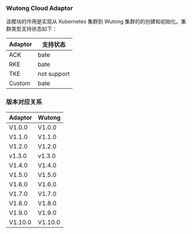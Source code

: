 ### Wutong Cloud Adaptor

该模块的作用是实现从 Kubernetes 集群到 Wutong 集群的的创建和初始化。集群类型支持状态如下：

| Adaptor | 支持状态    |
| ------- | ----------- |
| ACK     | bate        |
| RKE     | bate        |
| TKE     | not support |
| Custom  | bate        |

### 版本对应关系

| Adaptor   | Wutong     |
| --------- | ---------- |
| V1.0.0    | V1.0.0     |
| V1.1.0    | V1.1.0     |
| V1.2.0    | V1.2.0     |
| v1.3.0    | v1.3.0     |
| V1.4.0    | V1.4.0     |
| V1.5.0    | V1.5.0     |
| V1.6.0    | V1.6.0     |
| V1.7.0    | V1.7.0     |
| V1.8.0    | V1.8.0     |
| V1.9.0    | V1.9.0     |
| V1.10.0   | V1.10.0    |
